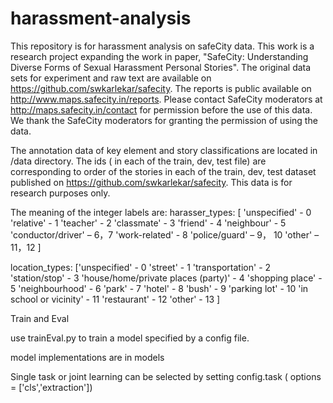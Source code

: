 # harassment-analysis
This repository is for harassment analysis on safeCity data. This work is a research project expanding the work in paper, "SafeCity: Understanding Diverse Forms of Sexual Harassment Personal Stories".
The original data sets for experiment and raw text are available on https://github.com/swkarlekar/safecity. The reports is public available on http://www.maps.safecity.in/reports.
Please contact SafeCity moderators at http://maps.safecity.in/contact for permission before the use of this data. We thank the SafeCity moderators for granting the permission of using the data.

The annotation data of key element and story classifications are located in /data directory. The ids ( in each of the train, dev, test file) are corresponding to order of the stories
in each of the train, dev, test dataset published on https://github.com/swkarlekar/safecity. This data is for research purposes only.



The meaning of the integer labels are:
harasser_types:
[
'unspecified' - 0
'relative' - 1
'teacher' - 2
'classmate' - 3 
'friend' - 4
'neighbour' - 5 
'conductor/driver' – 6，7 
'work-related' - 8
'police/guard' – 9， 10
'other' – 11，12
]


location_types:
 ['unspecified' -  0
'street' -  1
'transportation' - 2 
'station/stop' -  3
'house/home/private places (party)' -  4
'shopping place' -  5
'neighbourhood' -  6
'park' -  7
'hotel' -  8
'bush' -  9
'parking lot' -  10
'in school or vicinity' - 11 
'restaurant' - 12
'other' - 13
]

Train and Eval

use trainEval.py to train a model specified by a config file.

model implementations are in models

Single task or joint learning can be selected by setting config.task ( options = ['cls','extraction'])

